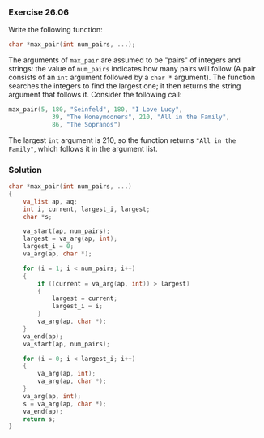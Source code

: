 ### Exercise 26.06

Write the following function:

```c
char *max_pair(int num_pairs, ...);
```

The arguments of `max_pair` are assumed to be "pairs" of integers and strings:
the value of `num_pairs` indicates how many pairs will follow (A pair consists
of an `int` argument followed by a `char *` argument). The function searches the
integers to find the largest one; it then returns the string argument that
follows it. Consider the following call:

```c
max_pair(5, 180, "Seinfeld", 180, "I Love Lucy",
            39, "The Honeymooners", 210, "All in the Family",
            86, "The Sopranos")
```

The largest `int` argument is 210, so the function returns `"All in the
Family"`, which follows it in the argument list.

### Solution

```c
char *max_pair(int num_pairs, ...)
{
    va_list ap, aq;
    int i, current, largest_i, largest;
    char *s;

    va_start(ap, num_pairs);
    largest = va_arg(ap, int);
    largest_i = 0;
    va_arg(ap, char *);

    for (i = 1; i < num_pairs; i++)
    {
        if ((current = va_arg(ap, int)) > largest)
        {
            largest = current;
            largest_i = i;
        }
        va_arg(ap, char *);
    }
    va_end(ap);
    va_start(ap, num_pairs);

    for (i = 0; i < largest_i; i++)
    {
        va_arg(ap, int);
        va_arg(ap, char *);
    }
    va_arg(ap, int);
    s = va_arg(ap, char *);
    va_end(ap);
    return s;
}
```
